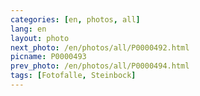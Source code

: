 ```yaml
---
categories: [en, photos, all]
lang: en
layout: photo
next_photo: /en/photos/all/P0000492.html
picname: P0000493
prev_photo: /en/photos/all/P0000494.html
tags: [Fotofalle, Steinbock]
---
```

